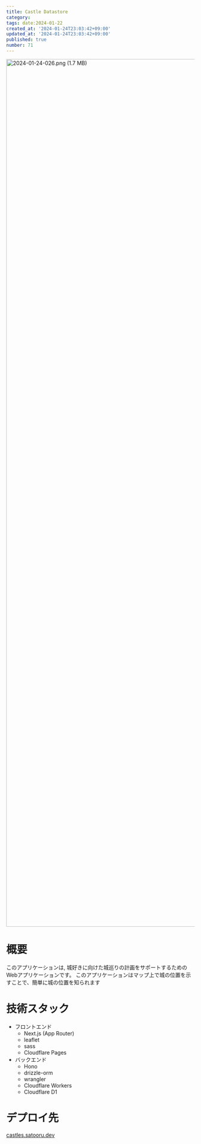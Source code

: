```yaml
---
title: Castle Datastore
category:
tags: date:2024-01-22
created_at: '2024-01-24T23:03:42+09:00'
updated_at: '2024-01-24T23:03:42+09:00'
published: true
number: 71
---
```


<img width="2314" alt="2024-01-24-026.png (1.7 MB)" src="/images/articles/71/bff69d22-ed22-45a7-b8c7-5444cc40da72.png">

# 概要

このアプリケーションは, 城好きに向けた城巡りの計画をサポートするためのWebアプリケーションです。
このアプリケーションはマップ上で城の位置を示すことで、簡単に城の位置を知られます

# 技術スタック

- フロントエンド
  - Next.js (App Router)
  - leaflet
  - sass
  - Cloudflare Pages
- バックエンド
  - Hono
  - drizzle-orm
  - wrangler
  - Cloudflare Workers
  - Cloudflare D1

# デプロイ先

[castles.satooru.dev](https://castles.satooru.dev/)
